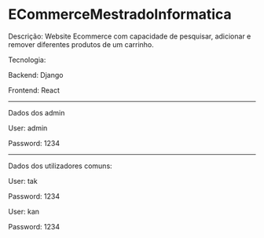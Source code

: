 ﻿# ECommerceMestradoInformatica
Descrição: Website Ecommerce com capacidade de pesquisar, adicionar e remover diferentes produtos de um carrinho.

Tecnologia: 

Backend: Django

Frontend: React

 
----
Dados dos admin

User: admin

Password: 1234

----
Dados dos utilizadores comuns:

User: tak

Password: 1234

User: kan

Password: 1234
